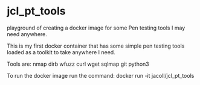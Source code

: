 # jcl_pt_tools
playground of creating a docker image for some Pen testing tools I may need anywhere.  

This is my first docker container that has some simple pen testing tools loaded as a toolkit to take anywhere I need.

Tools are:
nmap
dirb
wfuzz
curl
wget
sqlmap
git
python3

To run the docker image run the command:
docker run -it jacoll/jcl_pt_tools
